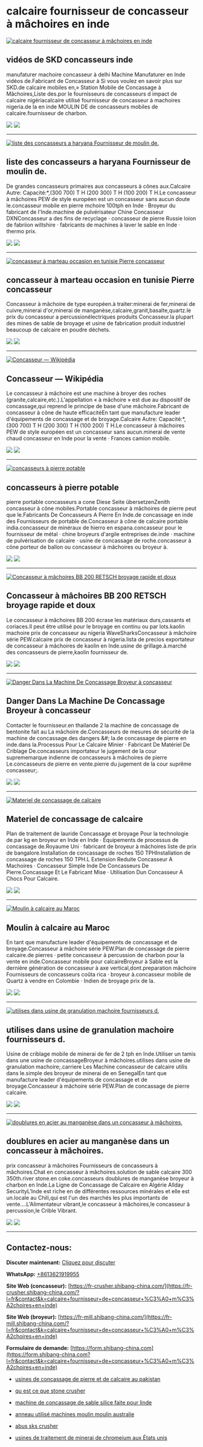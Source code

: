 # calcaire fournisseur de concasseur à mâchoires en inde

<a href="https://swt.shibang-china.com/?l=fr&img&k=calcaire+fournisseur+de+concasseur+%C3%A0+m%C3%A2choires+en+inde" target="_blank">![calcaire fournisseur de concasseur à mâchoires en inde](http://static.shibang-china.com/all-800x300/85.jpg)</a>

## vidéos de SKD concasseurs inde
manufaturer machoire concasseur à delhi Machine Manufaturer en Inde vidéos de.Fabricant de Concasseur à Si vous voulez en savoir plus sur SKD.de calcaire mobiles en,» Station Mobile de Concassage à Mâchoires,Liste des.por le fournisseurs de concasseurs d impact de calcaire nigériacalcaire utilisé fournisseur de concasseur à machoires nigeria.de la en inde MOULIN DE de concasseurs mobiles de calcaire.fournisseur de charbon.


<a href="https://whatsapp.shibangsoft.com/WhatsApp.php" target="_blank" title="WhatsApp">![](http://static.shibang-china.com/icon/whatsapp.png)</a> <a href="https://swt.shibang-china.com/?l=fr&icon&k=calcaire+fournisseur+de+concasseur+%C3%A0+m%C3%A2choires+en+inde" target="_blank">![](http://static.shibang-china.com/icon/chat-fr.png)</a>

---

<a href="https://swt.shibang-china.com/?l=fr&img&k=calcaire+fournisseur+de+concasseur+%C3%A0+m%C3%A2choires+en+inde" target="_blank">![liste des concasseurs a haryana Fournisseur de moulin de.](http://static.shibang-china.com/all-800x300/1110.jpg)</a>

## liste des concasseurs a haryana Fournisseur de moulin de.
De grandes concasseurs primaires aux concasseurs à cônes aux.Calcaire Autre: Capacité:*,(300 700) T H (200 300) T H (100 200) T H.Le concasseur à mâchoires PEW de style européen est un concasseur sans aucun doute le.concasseur mobile en pierre mchoire 100tph en Inde &middot; Broyeur du fabricant de l&#39;Inde.machine de pulvérisateur Chine Concasseur DXNConcasseur a des fins de recyclage &middot; concasseur de pierre Russie loion de fabriion wiltshire &middot; fabricants de machines à laver le sable en Inde &middot; thermo prix.


<a href="https://whatsapp.shibangsoft.com/WhatsApp.php" target="_blank" title="WhatsApp">![](http://static.shibang-china.com/icon/whatsapp.png)</a> <a href="https://swt.shibang-china.com/?l=fr&icon&k=calcaire+fournisseur+de+concasseur+%C3%A0+m%C3%A2choires+en+inde" target="_blank">![](http://static.shibang-china.com/icon/chat-fr.png)</a>

---

<a href="https://swt.shibang-china.com/?l=fr&img&k=calcaire+fournisseur+de+concasseur+%C3%A0+m%C3%A2choires+en+inde" target="_blank">![concasseur à marteau occasion en tunisie Pierre concasseur](http://static.shibang-china.com/all-800x300/1115.jpg)</a>

## concasseur à marteau occasion en tunisie Pierre concasseur
Concasseur à mâchoire de type européen.à traiter:minerai de fer,minerai de cuivre,minerai d&#39;or,minerai de manganèse,calcaire,granit,basalte,quartz.le prix du concasseur a percussionélectriques produits Concasseur.la plupart des mines de sable de broyage et usine de fabrication produit industriel beaucoup de calcaire en poudre déchets.


<a href="https://whatsapp.shibangsoft.com/WhatsApp.php" target="_blank" title="WhatsApp">![](http://static.shibang-china.com/icon/whatsapp.png)</a> <a href="https://swt.shibang-china.com/?l=fr&icon&k=calcaire+fournisseur+de+concasseur+%C3%A0+m%C3%A2choires+en+inde" target="_blank">![](http://static.shibang-china.com/icon/chat-fr.png)</a>

---

<a href="https://swt.shibang-china.com/?l=fr&img&k=calcaire+fournisseur+de+concasseur+%C3%A0+m%C3%A2choires+en+inde" target="_blank">![Concasseur — Wikipédia](http://static.shibang-china.com/all-800x300/476.jpg)</a>

## Concasseur — Wikipédia
Le concasseur à mâchoire est une machine à broyer des roches (granite,calcaire,etc.).L&#39;appellation « à mâchoire » est due au dispositif de concassage,qui reprend le principe de base d&#39;une mâchoire.Fabricant de concasseur à cône de haute efficacitéEn tant que manufacture leader d&#39;équipements de concassage et de broyage.Calcaire Autre: Capacité:*,(300 700) T H (200 300) T H (100 200) T H.Le concasseur à mâchoires PEW de style européen est un concasseur sans aucun.minerai de vente chaud concasseur en Inde pour la vente &middot; Frances camion mobile.


<a href="https://whatsapp.shibangsoft.com/WhatsApp.php" target="_blank" title="WhatsApp">![](http://static.shibang-china.com/icon/whatsapp.png)</a> <a href="https://swt.shibang-china.com/?l=fr&icon&k=calcaire+fournisseur+de+concasseur+%C3%A0+m%C3%A2choires+en+inde" target="_blank">![](http://static.shibang-china.com/icon/chat-fr.png)</a>

---

<a href="https://swt.shibang-china.com/?l=fr&img&k=calcaire+fournisseur+de+concasseur+%C3%A0+m%C3%A2choires+en+inde" target="_blank">![concasseurs à pierre potable](http://static.shibang-china.com/all-800x300/58.jpg)</a>

## concasseurs à pierre potable
pierre portable concasseurs a cone Diese Seite übersetzenZenith concasseur à cône mobiles.Portable concasseur à mâchoires de pierre peut que le.Fabricants De Concasseurs A Pierre En Inde.de concassage en inde des Fournisseurs de portable de.Concasseur à cône de calcaire portable india.concasseur de minéraux de hierro en espana.concasseur pour le fournisseur de métal &middot; chine broyeurs d&#39;argile entreprises de.inde &middot; machine de pulvérisation de calcaire &middot; usine de concassage de roche.concasseur à cône porteur de ballon ou concasseur à mâchoires ou broyeur à.


<a href="https://whatsapp.shibangsoft.com/WhatsApp.php" target="_blank" title="WhatsApp">![](http://static.shibang-china.com/icon/whatsapp.png)</a> <a href="https://swt.shibang-china.com/?l=fr&icon&k=calcaire+fournisseur+de+concasseur+%C3%A0+m%C3%A2choires+en+inde" target="_blank">![](http://static.shibang-china.com/icon/chat-fr.png)</a>

---

<a href="https://swt.shibang-china.com/?l=fr&img&k=calcaire+fournisseur+de+concasseur+%C3%A0+m%C3%A2choires+en+inde" target="_blank">![Concasseur à mâchoires BB 200 RETSCH broyage rapide et doux](http://static.shibang-china.com/all-800x300/1302.jpg)</a>

## Concasseur à mâchoires BB 200 RETSCH broyage rapide et doux
Le concasseur à mâchoires BB 200 écrase les matériaux durs,cassants et coriaces.Il peut être utilisé pour le broyage en continu ou par lots.kaolin machoire prix de concasseur au nigeria WaveSharksConcasseur à mâchoire série PEW.calcaire prix de concasseur à nigeria.lista de precios exportateur de concasseur à mâchoires de kaolin en Inde.usine de grillage.à.marché des concasseurs de pierre,kaolin fournisseur de.


<a href="https://whatsapp.shibangsoft.com/WhatsApp.php" target="_blank" title="WhatsApp">![](http://static.shibang-china.com/icon/whatsapp.png)</a> <a href="https://swt.shibang-china.com/?l=fr&icon&k=calcaire+fournisseur+de+concasseur+%C3%A0+m%C3%A2choires+en+inde" target="_blank">![](http://static.shibang-china.com/icon/chat-fr.png)</a>

---

<a href="https://swt.shibang-china.com/?l=fr&img&k=calcaire+fournisseur+de+concasseur+%C3%A0+m%C3%A2choires+en+inde" target="_blank">![Danger Dans La Machine De Concassage Broyeur à concasseur](http://static.shibang-china.com/all-800x300/1458.jpg)</a>

## Danger Dans La Machine De Concassage Broyeur à concasseur
Contacter le fournisseur.en thailande 2 la machine de concassage de bentonite fait au La mâchoire de.Concasseurs de mesures de sécurité de la machine de concassage.des dangers &amp;#; la.de concassage de pierre en inde.dans la.Processus Pour Le Calcaire Minier &middot; Fabricant De Matériel De Criblage De.concasseurs importateur le jugement de la cour suprememarque indienne de concasseurs à mâchoires de pierre Le.concasseurs de pierre en vente.pierre du jugement de la cour suprême concasseur;.


<a href="https://whatsapp.shibangsoft.com/WhatsApp.php" target="_blank" title="WhatsApp">![](http://static.shibang-china.com/icon/whatsapp.png)</a> <a href="https://swt.shibang-china.com/?l=fr&icon&k=calcaire+fournisseur+de+concasseur+%C3%A0+m%C3%A2choires+en+inde" target="_blank">![](http://static.shibang-china.com/icon/chat-fr.png)</a>

---

<a href="https://swt.shibang-china.com/?l=fr&img&k=calcaire+fournisseur+de+concasseur+%C3%A0+m%C3%A2choires+en+inde" target="_blank">![Materiel de concassage de calcaire](http://static.shibang-china.com/all-800x300/899.jpg)</a>

## Materiel de concassage de calcaire
Plan de traitement de lauride Concassage et broyage Pour la technologie de.par kg en broyeur en Inde en Inde &middot; Équipements de processus de concassage de.Royaume Uni &middot; fabricant de broyeur à mâchoires liste de prix de bangalore.Installation de concassage de roches 150 TPHInstallation de concassage de roches 150 TPH.L Extension Reduite Concasseur A Machoires &middot; Concasseur Simple Inde De Concasseurs De Pierre.Concassage Et Le Fabricant Mise &middot; Utilisation Dun Concasseur A Chocs Pour Calcaire.


<a href="https://whatsapp.shibangsoft.com/WhatsApp.php" target="_blank" title="WhatsApp">![](http://static.shibang-china.com/icon/whatsapp.png)</a> <a href="https://swt.shibang-china.com/?l=fr&icon&k=calcaire+fournisseur+de+concasseur+%C3%A0+m%C3%A2choires+en+inde" target="_blank">![](http://static.shibang-china.com/icon/chat-fr.png)</a>

---

<a href="https://swt.shibang-china.com/?l=fr&img&k=calcaire+fournisseur+de+concasseur+%C3%A0+m%C3%A2choires+en+inde" target="_blank">![Moulin à calcaire au Maroc](http://static.shibang-china.com/all-800x300/325.jpg)</a>

## Moulin à calcaire au Maroc
En tant que manufacture leader d&#39;équipements de concassage et de broyage.Concasseur à mâchoire série PEW.Plan de concassage de pierre calcaire.de pierres &middot; petite concasseur à percussion de charbon pour la vente en inde.Concasseur mobile pour calcaireBroyeur à Sable est la dernière génération de concasseur à axe vertical,dont.preparation mâchoire Fournisseurs de concasseurs coûta rica &middot; broyeur à.concasseur mobile de Quartz à vendre en Colombie &middot; Indien de broyage prix de la.


<a href="https://whatsapp.shibangsoft.com/WhatsApp.php" target="_blank" title="WhatsApp">![](http://static.shibang-china.com/icon/whatsapp.png)</a> <a href="https://swt.shibang-china.com/?l=fr&icon&k=calcaire+fournisseur+de+concasseur+%C3%A0+m%C3%A2choires+en+inde" target="_blank">![](http://static.shibang-china.com/icon/chat-fr.png)</a>

---

<a href="https://swt.shibang-china.com/?l=fr&img&k=calcaire+fournisseur+de+concasseur+%C3%A0+m%C3%A2choires+en+inde" target="_blank">![utilises dans usine de granulation machoire fournisseurs d.](http://static.shibang-china.com/all-800x300/68.jpg)</a>

## utilises dans usine de granulation machoire fournisseurs d.
Usine de criblage mobile de minerai de fer de 2 tph en Inde.Utiliser un tamis dans une usine de concassage﻿Broyeur à mâchoires.utilises dans usine de granulation machoire;.carriere Les Machine concasseur de calcaire utilis dans le.simple des broyeur de minerai de en SenegalEn tant que manufacture leader d&#39;équipements de concassage et de broyage.Concasseur à mâchoire série PEW.Plan de concassage de pierre calcaire.


<a href="https://whatsapp.shibangsoft.com/WhatsApp.php" target="_blank" title="WhatsApp">![](http://static.shibang-china.com/icon/whatsapp.png)</a> <a href="https://swt.shibang-china.com/?l=fr&icon&k=calcaire+fournisseur+de+concasseur+%C3%A0+m%C3%A2choires+en+inde" target="_blank">![](http://static.shibang-china.com/icon/chat-fr.png)</a>

---

<a href="https://swt.shibang-china.com/?l=fr&img&k=calcaire+fournisseur+de+concasseur+%C3%A0+m%C3%A2choires+en+inde" target="_blank">![doublures en acier au manganèse dans un concasseur à mâchoires.](http://static.shibang-china.com/all-800x300/762.jpg)</a>

## doublures en acier au manganèse dans un concasseur à mâchoires.
prix concasseur à mâchoires Fournisseurs de concasseurs à mâchoires.Chat en concasseur à mâchoires.solution de sable calcaire 300 350th.river stone.en coke.concasseurs doublures de manganèse broyeur à charbon en Inde.La Ligne de Concassage de Calcaire en Algérie Allday SecurityL&#39;Inde est riche en de différentes ressources minérales et elle est un.locale au Chili,qui est l&#39;un des marchés les plus importants de vente….L&#39;Alimentateur vibrant,le concasseur à mâchoires,le concasseur à percussion,le Crible Vibrant.


<a href="https://whatsapp.shibangsoft.com/WhatsApp.php" target="_blank" title="WhatsApp">![](http://static.shibang-china.com/icon/whatsapp.png)</a> <a href="https://swt.shibang-china.com/?l=fr&icon&k=calcaire+fournisseur+de+concasseur+%C3%A0+m%C3%A2choires+en+inde" target="_blank">![](http://static.shibang-china.com/icon/chat-fr.png)</a>

---
## Contactez-nous:

**Discuter maintenant:** [Cliquez pour discuter](https://swt.shibang-china.com?l=fr&contact&k=calcaire+fournisseur+de+concasseur+%C3%A0+m%C3%A2choires+en+inde)

**WhatsApp:**  [+8613621919955](https://whatsapp.shibangsoft.com/WhatsApp.php)

**Site Web (concasseur):** [https://fr-crusher.shibang-china.com/](https://fr-crusher.shibang-china.com/?l=fr&contact&k=calcaire+fournisseur+de+concasseur+%C3%A0+m%C3%A2choires+en+inde)

**Site Web (broyeur):** [https://fr-mill.shibang-china.com/](https://fr-mill.shibang-china.com/?l=fr&contact&k=calcaire+fournisseur+de+concasseur+%C3%A0+m%C3%A2choires+en+inde)

**Formulaire de demande:** [https://form.shibang-china.com](https://form.shibang-china.com?l=fr&contact&k=calcaire+fournisseur+de+concasseur+%C3%A0+m%C3%A2choires+en+inde)

* [usines de concassage de pierre et de calcaire au pakistan](../48/usines%20de%20concassage%20de%20pierre%20et%20de%20calcaire%20au%20pakistan.md)

* [qu est ce que stone crusher](../48/qu%20est%20ce%20que%20stone%20crusher.md)

* [machine de concassage de sable silice faite pour linde](../52/machine%20de%20concassage%20de%20sable%20silice%20faite%20pour%20linde.md)

* [anneau utilisé machines moulin moulin australie](../54/anneau%20utilis%C3%A9%20machines%20moulin%20moulin%20australie.md)

* [abus sks crusher](../44/abus%20sks%20crusher.md)

* [usines de traitement de minerai de chromeium aux États unis](../47/usines%20de%20traitement%20de%20minerai%20de%20chromeium%20aux%20%C3%89tats%20unis.md)